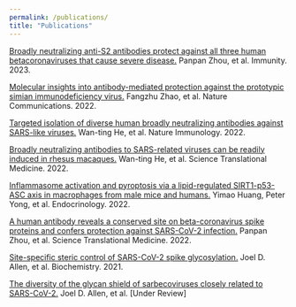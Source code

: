 ```yaml
---
permalink: /publications/
title: "Publications"
---
```

<a href="https://www.ncbi.nlm.nih.gov/pmc/articles/PMC8923106/](https://www.cell.com/immunity/fulltext/S1074-7613(23)00079-1?_returnURL=https%3A%2F%2Flinkinghub.elsevier.com%2Fretrieve%2Fpii%2FS1074761323000791%3Fshowall%3Dtrue)">Broadly neutralizing anti-S2 antibodies protect against all three human betacoronaviruses that cause severe disease.</a> Panpan Zhou, et al. Immunity. 2023.

<a href="https://www.nature.com/articles/s41467-022-32783-2">Molecular insights into antibody-mediated protection against the prototypic simian immunodeficiency virus.</a> Fangzhu Zhao, et al. Nature Communications. 2022.

<a href="https://www.ncbi.nlm.nih.gov/pmc/articles/PMC8845431/">Targeted isolation  of diverse human broadly  neutralizing  antibodies against SARS-like viruses.</a> Wan-ting He, et al. Nature Immunology. 2022. 

<a href="https://www.science.org/doi/10.1126/scitranslmed.abl9605">Broadly neutralizing antibodies to SARS-related viruses can be readily induced in rhesus macaques.</a> Wan-ting He, et al. Science Translational Medicine. 2022.

<a href="https://academic.oup.com/endo/article/163/4/bqac014/6523230">Inflammasome activation and pyroptosis via a lipid-regulated SIRT1-p53-ASC axis in macrophages from male mice and humans.</a> Yimao Huang, Peter Yong, et al. Endocrinology. 2022. 

<a href="https://academic.oup.com/endo/article/163/4/bqac014/6523230">A human antibody reveals a conserved site on beta-coronavirus spike proteins and confers protection against SARS-CoV-2 infection.</a> Panpan Zhou, et al. Science Translational Medicine. 2022.

<a href="https://pubs.acs.org/doi/10.1021/acs.biochem.1c00279">Site-specific steric control of SARS-CoV-2 spike glycosylation.</a> Joel D. Allen, et al. Biochemistry. 2021.

<a href="https://www.biorxiv.org/content/10.1101/2022.08.24.505118v1">The diversity of the glycan shield of sarbecoviruses closely related to SARS-CoV-2.</a> Joel D. Allen, et al. [Under Review]
